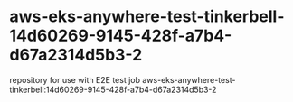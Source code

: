 # aws-eks-anywhere-test-tinkerbell-14d60269-9145-428f-a7b4-d67a2314d5b3-2
repository for use with E2E test job aws-eks-anywhere-test-tinkerbell:14d60269-9145-428f-a7b4-d67a2314d5b3-2
